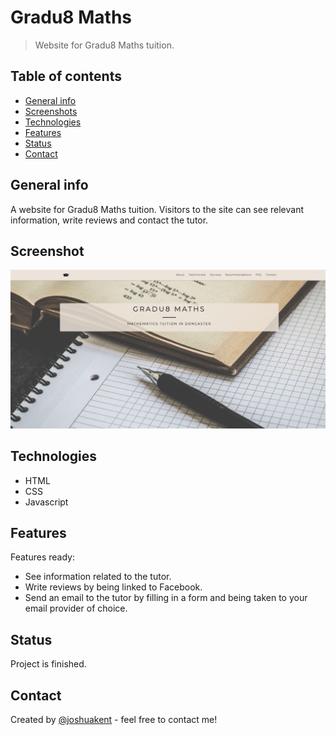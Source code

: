 # Gradu8 Maths

> Website for Gradu8 Maths tuition.

## Table of contents

- [General info](#general-info)
- [Screenshots](#screenshots)
- [Technologies](#technologies)
- [Features](#features)
- [Status](#status)
- [Contact](#contact)

## General info

A website for Gradu8 Maths tuition. Visitors to the site can see relevant information, write reviews and contact the tutor.

## Screenshot

![Screenshot of website](./src/assets/gradu8_maths_tutor.png)

## Technologies

- HTML
- CSS
- Javascript

## Features

Features ready:

- See information related to the tutor.
- Write reviews by being linked to Facebook.
- Send an email to the tutor by filling in a form and being taken to your email provider of choice.

## Status

Project is finished.

## Contact

Created by [@joshuakent](josh.kent94@yahoo.co.uk) - feel free to contact me!
